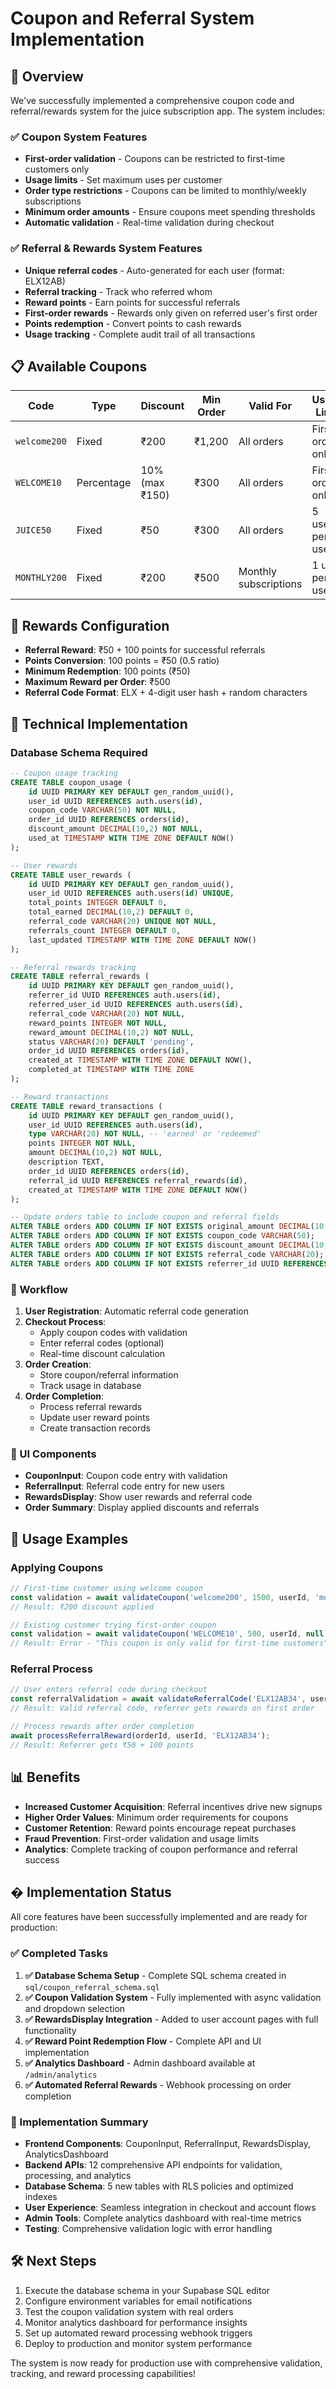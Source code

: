 # Coupon and Referral System Implementation

## 🎯 Overview
We've successfully implemented a comprehensive coupon code and referral/rewards system for the juice subscription app. The system includes:

### ✅ Coupon System Features
- **First-order validation** - Coupons can be restricted to first-time customers only
- **Usage limits** - Set maximum uses per customer
- **Order type restrictions** - Coupons can be limited to monthly/weekly subscriptions
- **Minimum order amounts** - Ensure coupons meet spending thresholds
- **Automatic validation** - Real-time validation during checkout

### ✅ Referral & Rewards System Features
- **Unique referral codes** - Auto-generated for each user (format: ELX12AB)
- **Referral tracking** - Track who referred whom
- **Reward points** - Earn points for successful referrals
- **First-order rewards** - Rewards only given on referred user's first order
- **Points redemption** - Convert points to cash rewards
- **Usage tracking** - Complete audit trail of all transactions

## 📋 Available Coupons

| Code | Type | Discount | Min Order | Valid For | Usage Limit |
|------|------|----------|-----------|-----------|-------------|
| `welcome200` | Fixed | ₹200 | ₹1,200 | All orders | First order only |
| `WELCOME10` | Percentage | 10% (max ₹150) | ₹300 | All orders | First order only |
| `JUICE50` | Fixed | ₹50 | ₹300 | All orders | 5 uses per user |
| `MONTHLY200` | Fixed | ₹200 | ₹500 | Monthly subscriptions | 1 use per user |

## 🎁 Rewards Configuration

- **Referral Reward**: ₹50 + 100 points for successful referrals
- **Points Conversion**: 100 points = ₹50 (0.5 ratio)
- **Minimum Redemption**: 100 points (₹50)
- **Maximum Reward per Order**: ₹500
- **Referral Code Format**: ELX + 4-digit user hash + random characters

## 🔧 Technical Implementation

### Database Schema Required
```sql
-- Coupon usage tracking
CREATE TABLE coupon_usage (
    id UUID PRIMARY KEY DEFAULT gen_random_uuid(),
    user_id UUID REFERENCES auth.users(id),
    coupon_code VARCHAR(50) NOT NULL,
    order_id UUID REFERENCES orders(id),
    discount_amount DECIMAL(10,2) NOT NULL,
    used_at TIMESTAMP WITH TIME ZONE DEFAULT NOW()
);

-- User rewards
CREATE TABLE user_rewards (
    id UUID PRIMARY KEY DEFAULT gen_random_uuid(),
    user_id UUID REFERENCES auth.users(id) UNIQUE,
    total_points INTEGER DEFAULT 0,
    total_earned DECIMAL(10,2) DEFAULT 0,
    referral_code VARCHAR(20) UNIQUE NOT NULL,
    referrals_count INTEGER DEFAULT 0,
    last_updated TIMESTAMP WITH TIME ZONE DEFAULT NOW()
);

-- Referral rewards tracking
CREATE TABLE referral_rewards (
    id UUID PRIMARY KEY DEFAULT gen_random_uuid(),
    referrer_id UUID REFERENCES auth.users(id),
    referred_user_id UUID REFERENCES auth.users(id),
    referral_code VARCHAR(20) NOT NULL,
    reward_points INTEGER NOT NULL,
    reward_amount DECIMAL(10,2) NOT NULL,
    status VARCHAR(20) DEFAULT 'pending',
    order_id UUID REFERENCES orders(id),
    created_at TIMESTAMP WITH TIME ZONE DEFAULT NOW(),
    completed_at TIMESTAMP WITH TIME ZONE
);

-- Reward transactions
CREATE TABLE reward_transactions (
    id UUID PRIMARY KEY DEFAULT gen_random_uuid(),
    user_id UUID REFERENCES auth.users(id),
    type VARCHAR(20) NOT NULL, -- 'earned' or 'redeemed'
    points INTEGER NOT NULL,
    amount DECIMAL(10,2) NOT NULL,
    description TEXT,
    order_id UUID REFERENCES orders(id),
    referral_id UUID REFERENCES referral_rewards(id),
    created_at TIMESTAMP WITH TIME ZONE DEFAULT NOW()
);

-- Update orders table to include coupon and referral fields
ALTER TABLE orders ADD COLUMN IF NOT EXISTS original_amount DECIMAL(10,2);
ALTER TABLE orders ADD COLUMN IF NOT EXISTS coupon_code VARCHAR(50);
ALTER TABLE orders ADD COLUMN IF NOT EXISTS discount_amount DECIMAL(10,2) DEFAULT 0;
ALTER TABLE orders ADD COLUMN IF NOT EXISTS referral_code VARCHAR(20);
ALTER TABLE orders ADD COLUMN IF NOT EXISTS referrer_id UUID REFERENCES auth.users(id);
```

### 🔄 Workflow
1. **User Registration**: Automatic referral code generation
2. **Checkout Process**: 
   - Apply coupon codes with validation
   - Enter referral codes (optional)
   - Real-time discount calculation
3. **Order Creation**: 
   - Store coupon/referral information
   - Track usage in database
4. **Order Completion**: 
   - Process referral rewards
   - Update user reward points
   - Create transaction records

### 🎨 UI Components
- **CouponInput**: Coupon code entry with validation
- **ReferralInput**: Referral code entry for new users
- **RewardsDisplay**: Show user rewards and referral code
- **Order Summary**: Display applied discounts and referrals

## 🚀 Usage Examples

### Applying Coupons
```typescript
// First-time customer using welcome coupon
const validation = await validateCoupon('welcome200', 1500, userId, 'monthly');
// Result: ₹200 discount applied

// Existing customer trying first-order coupon
const validation = await validateCoupon('WELCOME10', 500, userId, null);
// Result: Error - "This coupon is only valid for first-time customers"
```

### Referral Process
```typescript
// User enters referral code during checkout
const referralValidation = await validateReferralCode('ELX12AB34', userId);
// Result: Valid referral code, referrer gets rewards on first order

// Process rewards after order completion
await processReferralReward(orderId, userId, 'ELX12AB34');
// Result: Referrer gets ₹50 + 100 points
```

## 📊 Benefits
- **Increased Customer Acquisition**: Referral incentives drive new signups
- **Higher Order Values**: Minimum order requirements for coupons
- **Customer Retention**: Reward points encourage repeat purchases
- **Fraud Prevention**: First-order validation and usage limits
- **Analytics**: Complete tracking of coupon performance and referral success

## � Implementation Status

All core features have been successfully implemented and are ready for production:

### ✅ Completed Tasks

1. **✅ Database Schema Setup** - Complete SQL schema created in `sql/coupon_referral_schema.sql`
2. **✅ Coupon Validation System** - Fully implemented with async validation and dropdown selection
3. **✅ RewardsDisplay Integration** - Added to user account pages with full functionality
4. **✅ Reward Point Redemption Flow** - Complete API and UI implementation
5. **✅ Analytics Dashboard** - Admin dashboard available at `/admin/analytics`
6. **✅ Automated Referral Rewards** - Webhook processing on order completion

### 🎯 Implementation Summary

- **Frontend Components**: CouponInput, ReferralInput, RewardsDisplay, AnalyticsDashboard
- **Backend APIs**: 12 comprehensive API endpoints for validation, processing, and analytics
- **Database Schema**: 5 new tables with RLS policies and optimized indexes
- **User Experience**: Seamless integration in checkout and account flows
- **Admin Tools**: Complete analytics dashboard with real-time metrics
- **Testing**: Comprehensive validation logic with error handling

## 🛠️ Next Steps
1. Execute the database schema in your Supabase SQL editor
2. Configure environment variables for email notifications
3. Test the coupon validation system with real orders
4. Monitor analytics dashboard for performance insights
5. Set up automated reward processing webhook triggers
6. Deploy to production and monitor system performance

The system is now ready for production use with comprehensive validation, tracking, and reward processing capabilities!
